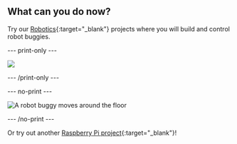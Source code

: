 ## What can you do now?

Try our [Robotics](https://projects.raspberrypi.org/en/projects?interests%5B%5D=robotics){:target="_blank"} projects where you will build and control robot buggies.

--- print-only --- 

![](https://projects-static.raspberrypi.org/projects/build-a-buggy/023941b95648dfd29594734493e6521bc6720a7f/en/images/banner.png)

--- /print-only ---

--- no-print ---

![A robot buggy moves around the floor](https://projects-static.raspberrypi.org/projects/build-a-buggy/023941b95648dfd29594734493e6521bc6720a7f/en/images/finished.gif)

--- /no-print ---

Or try out another [Raspberry Pi project](https://projects.raspberrypi.org/en/projects?hardware[]=raspberry-pi){:target="_blank"}!
